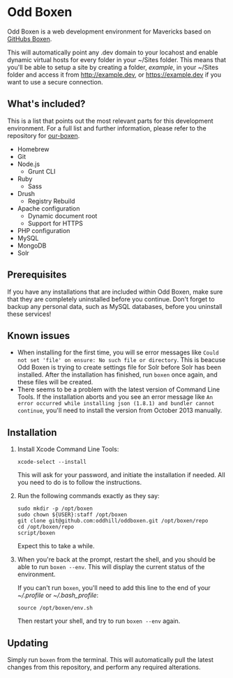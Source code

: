 # Odd Boxen

Odd Boxen is a web development environment for Mavericks based on [GitHubs Boxen](http://boxen.github.com).

This will automatically point any .dev domain to your locahost and enable dynamic virtual hosts for every folder in your ~/Sites folder. This means that you'll be able to setup a site by creating a folder, *example*, in your ~/Sites folder and access it from http://example.dev, or https://example.dev if you want to use a secure connection.


## What's included?

This is a list that points out the most relevant parts for this development environment. For a full list and further information, please refer to the repository for [our-boxen](https://github.com/boxen/our-boxen).

* Homebrew
* Git
* Node.js
  * Grunt CLI
* Ruby
  * Sass
* Drush
  * Registry Rebuild
* Apache configuration
  * Dynamic document root
  * Support for HTTPS
* PHP configuration
* MySQL
* MongoDB
* Solr


## Prerequisites

If you have any installations that are included within Odd Boxen, make sure that they are completely uninstalled before you continue. Don't forget to backup any personal data, such as MySQL databases, before you uninstall these services!

## Known issues

* When installing for the first time, you will se error messages like `Could not set 'file' on ensure: No such file or directory`. This is beacuse Odd Boxen is trying to create settings file for Solr before Solr has been installed. After the installation has finished, run `boxen` once again, and these files will be created.
* There seems to be a problem with the latest version of Command Line Tools. If the installation aborts and you see an error message like `An error occurred while installing json (1.8.1) and bundler cannot continue`, you'll need to install the version from October 2013 manually.


## Installation

1. Install Xcode Command Line Tools:

	```
	xcode-select --install
	```
	This will ask for your password, and initiate the installation if needed. All you need to do is to follow the instructions.



2. Run the following commands exactly as they say:

	```
	sudo mkdir -p /opt/boxen
	sudo chown ${USER}:staff /opt/boxen
	git clone git@github.com:oddhill/oddboxen.git /opt/boxen/repo
	cd /opt/boxen/repo
	script/boxen
	```
	Expect this to take a while.
	
	
	
3. When you're back at the prompt, restart the shell, and you should be able to run `boxen --env`. This will display the current status of the environment.

	If you can't run `boxen`, you'll need to add this line to the end of your *~/.profile* or *~/.bash_profile*:

	```
	source /opt/boxen/env.sh
	```
	Then restart your shell, and try to run `boxen --env` again.


## Updating

Simply run `boxen` from the terminal. This will automatically pull the latest changes from this repository, and perform any required alterations.
